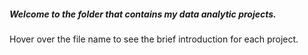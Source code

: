 ##### Welcome to the folder that contains my data analytic projects.
Hover over the file name to see the brief introduction for each project.
